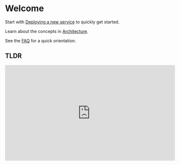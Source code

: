 # Welcome

Start with [Deploying a new service](/developers/deploy) to quickly get started.

Learn about the concepts in [Architecture](/concepts/architecture).

See the [FAQ](/faq) for a quick orientation.

## TLDR

<iframe width="560" height="315" src="https://www.youtube.com/embed/videoseries?list=PLjJkiSWPwuPJKcQiWF26EA1bdtRKSeowk" frameborder="0" allow="accelerometer; autoplay; encrypted-media; gyroscope; picture-in-picture" allowfullscreen></iframe>
